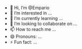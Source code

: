 - 👋 Hi, I’m @Empario
- 👀 I’m interested in ...
- 🌱 I’m currently learning ...
- 💞️ I’m looking to collaborate on ...
- 📫 How to reach me ...
- 😄 Pronouns: ...
- ⚡ Fun fact: ...

<!---
Empario/Empario is a ✨ special ✨ repository because its `README.md` (this file) appears on your GitHub profile.
You can click the Preview link to take a look at your changes.
--->
